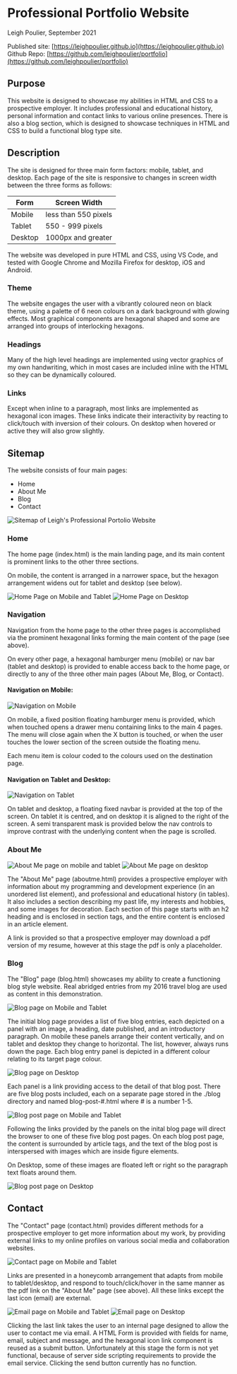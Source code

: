 # Professional Portfolio Website

Leigh Poulier, September 2021

Published site: [https://leighpoulier.github.io](https://leighpoulier.github.io)  
Github Repo: [https://github.com/leighpoulier/portfolio](https://github.com/leighpoulier/portfolio)

## Purpose

This website is designed to showcase my abilities in HTML and CSS to a prospective employer.  It includes professional and educational history, personal information and contact links to various online presences.  There is also a blog section, which is designed to showcase techniques in HTML and CSS to build a functional blog type site.


## Description

The site is designed for three main form factors: mobile, tablet, and desktop.  Each page of the site is responsive to changes in screen width between the three forms as follows:

Form | Screen Width
-|-
Mobile|less than 550 pixels
Tablet|550 - 999 pixels
Desktop|1000px and greater

The website was developed in pure HTML and CSS, using VS Code, and tested with Google Chrome and Mozilla Firefox for desktop, iOS and Android.  

### Theme

The website engages the user with a vibrantly coloured neon on black theme, using a palette of 6 neon colours on a dark background with glowing effects.  Most graphical components are hexagonal shaped and some are arranged into groups of interlocking hexagons.

### Headings

Many of the high level headings are implemented using vector graphics of my own handwriting, which in most cases are included inline with the HTML so they can be dynamically coloured.

### Links

Except when inline to a paragraph, most links are implemented as hexagonal icon images.  These links indicate their interactivity by reacting to click/touch with inversion of their colours.  On desktop when hovered or active they will also grow slightly.

## Sitemap

The website consists of four main pages:

- Home
- About Me
- Blog 
- Contact

![Sitemap of Leigh's Professional Portolio Website](assets/sitemap/sitemapv3.png)

### Home

The home page (index.html) is the main landing page, and its main content is prominent links to the other three sections.

On mobile, the content is arranged in a narrower space, but the hexagon arrangement widens out for tablet and desktop (see below).

![Home Page on Mobile and Tablet](assets/screenshots/home/home-mobile-tablet.png)
![Home Page on Desktop](assets/screenshots/home/home-desktop.png)

### Navigation

Navigation from the home page to the other three pages is accomplished via the prominent hexagonal links forming the main content of the page (see above).

On every other page, a hexagonal hamburger menu (mobile) or nav bar (tablet and desktop) is provided to enable access back to the home page, or directly to any of the three other main pages (About Me, Blog, or Contact).

#### Navigation on Mobile:

![Navigation on Mobile](assets/screenshots/navigation/mobile-nav.png)

On mobile, a fixed position floating hamburger menu is provided, which when touched opens a drawer menu containing links to the main 4 pages.  The menu will close again when the X button is touched, or when the user touches the lower section of the screen outside the floating menu.

Each menu item is colour coded to the colours used on the destination page.

#### Navigation on Tablet and Desktop:

![Navigation on Tablet](assets/screenshots/navigation/tablet-nav.png)

On tablet and desktop, a floating fixed navbar is provided at the top of the screen.  On tablet it is centred, and on desktop it is aligned to the right of the screen.  A semi transparent mask is provided below the nav controls to improve contrast with the underlying content when the page is scrolled.

### About Me

![About Me page on mobile and tablet](assets/screenshots/aboutme/aboutme-mobile-tablet.png)
![About Me page on desktop](assets/screenshots/aboutme/aboutme-desktop.png)

The "About Me" page (aboutme.html) provides a prospective employer with information about my programming and development experience (in an unordered list element), and professional and educational history (in tables). It also includes a section describing my past life, my interests and hobbies, and some images for decoration.  Each section of this page starts with an h2 heading and is enclosed in section tags, and the entire content is enclosed in an article element.

A link is provided so that a prospective employer may download a pdf version of my resume, however at this stage the pdf is only a placeholder.

### Blog

The "Blog" page (blog.html) showcases my ability to create a functioning blog style website.  Real abridged entries from my 2016 travel blog are used as content in this demonstration.

![Blog page on Mobile and Tablet](assets/screenshots/blog/blog-mobile-tablet.png)

The initial blog page provides a list of five blog entries, each depicted on a panel with an image, a heading, date published, and an introductory paragraph. On mobile these panels arrange their content vertically, and on tablet and desktop they change to horizontal.  The list, however, always runs down the page.  Each blog entry panel is depicted in a different colour relating to its target page colour.

![Blog page on Desktop](assets/screenshots/blog/blog-desktop.png)

Each panel is a link providing access to the detail of that blog post.  There are five blog posts included, each on a separate page stored in the ./blog directory and named blog-post-#.html where # is a number 1-5.

![Blog post page on Mobile and Tablet](assets/screenshots/blog/blog-post-mobile-tablet.png)

Following the links provided by the panels on the inital blog page will direct the browser to one of these five blog post pages.  On each blog post page, the content is surrounded by article tags, and the text of the blog post is interspersed with images which are inside figure elements.

On Desktop, some of these images are floated left or right so the paragraph text floats around them.

![Blog post page on Desktop](assets/screenshots/blog/blog-post-desktop.png)

## Contact

The "Contact" page (contact.html) provides different methods for a prospective employer to get more information about my work, by providing external links to my online profiles on various social media and collaboration websites.

![Contact page on Mobile and Tablet](assets/screenshots/contact/contact-mobile-tablet.png)

Links are presented in a honeycomb arrangement that adapts from mobile to tablet/desktop, and respond to touch/click/hover in the same manner as the pdf link on the "About Me" page (see above).  All these links except the last icon (email) are external.

![Email page on Mobile and Tablet](assets/screenshots/contact/email-mobile-tablet.png)
![Email page on Desktop](assets/screenshots/contact/email-desktop.png)

Clicking the last link takes the user to an internal page designed to allow the user to contact me via email.  A HTML Form is provided with fields for name, email, subject and message, and the hexagonal icon link component is reused as a submit button.  Unfortunately at this stage the form is not yet functional, because of server side scripting requirements to provide the email service.  Clicking the send button currently has no function.
